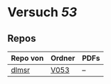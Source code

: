 # Versuch *53*

## Repos

|       Repo von       |                          Ordner                           |PDFs|
|----------------------|-----------------------------------------------------------|----|
|[dlmsr](../repo/dlmsr)|[V053](https://github.com/dlmsr/praktikum/tree/master/V053)|–   |
